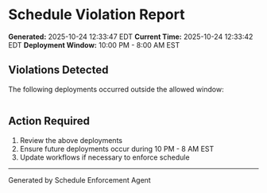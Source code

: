 # Schedule Violation Report

**Generated:** 2025-10-24 12:33:47 EDT
**Current Time:** 2025-10-24 12:33:42 EDT
**Deployment Window:** 10:00 PM - 8:00 AM EST

## Violations Detected

The following deployments occurred outside the allowed window:

```

```

## Action Required

1. Review the above deployments
2. Ensure future deployments occur during 10 PM - 8 AM EST
3. Update workflows if necessary to enforce schedule

---

Generated by Schedule Enforcement Agent
